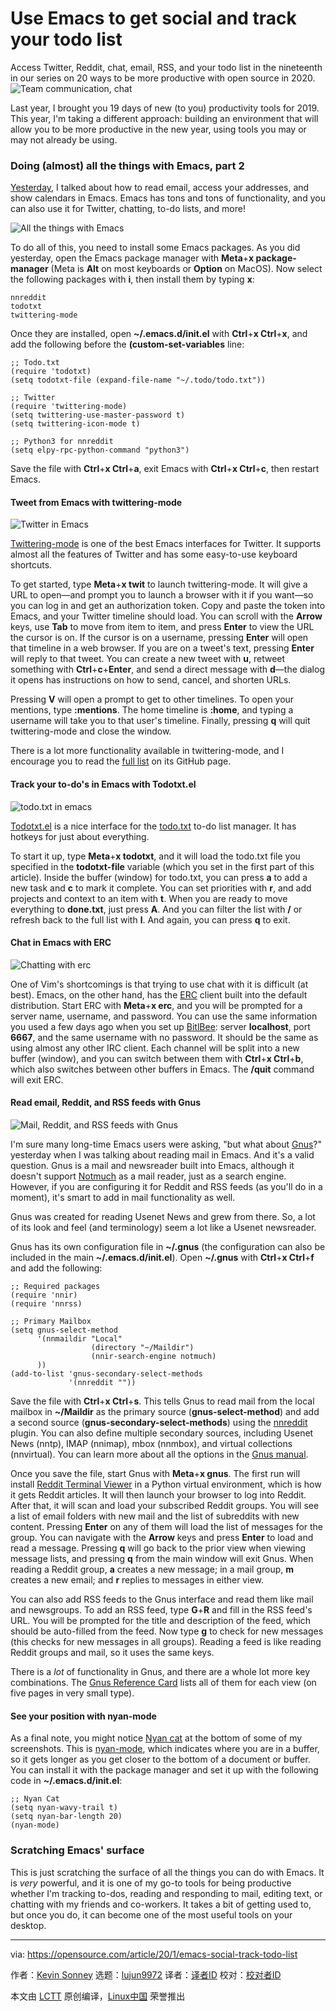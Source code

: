 [#]: collector: (lujun9972)
[#]: translator: ( )
[#]: reviewer: ( )
[#]: publisher: ( )
[#]: url: ( )
[#]: subject: (Use Emacs to get social and track your todo list)
[#]: via: (https://opensource.com/article/20/1/emacs-social-track-todo-list)
[#]: author: (Kevin Sonney https://opensource.com/users/ksonney)

Use Emacs to get social and track your todo list
======
Access Twitter, Reddit, chat, email, RSS, and your todo list in the
nineteenth in our series on 20 ways to be more productive with open
source in 2020.
![Team communication, chat][1]

Last year, I brought you 19 days of new (to you) productivity tools for 2019. This year, I'm taking a different approach: building an environment that will allow you to be more productive in the new year, using tools you may or may not already be using.

### Doing (almost) all the things with Emacs, part 2

[Yesterday][2], I talked about how to read email, access your addresses, and show calendars in Emacs. Emacs has tons and tons of functionality, and you can also use it for Twitter, chatting, to-do lists, and more!

![All the things with Emacs][3]

To do all of this, you need to install some Emacs packages. As you did yesterday, open the Emacs package manager with **Meta**+**x package-manager** (Meta is **Alt** on most keyboards or **Option** on MacOS). Now select the following packages with **i**, then install them by typing **x**:


```
nnreddit
todotxt
twittering-mode
```

Once they are installed, open **~/.emacs.d/init.el** with **Ctrl**+**x Ctrl**+**x**, and add the following before the **(custom-set-variables** line:


```
;; Todo.txt
(require 'todotxt)
(setq todotxt-file (expand-file-name "~/.todo/todo.txt"))

;; Twitter
(require 'twittering-mode)
(setq twittering-use-master-password t)
(setq twittering-icon-mode t)

;; Python3 for nnreddit
(setq elpy-rpc-python-command "python3")
```

Save the file with **Ctrl**+**x Ctrl**+**a**, exit Emacs with **Ctrl**+**x Ctrl**+**c**, then restart Emacs.

#### Tweet from Emacs with twittering-mode

![Twitter in Emacs][4]

[Twittering-mode][5] is one of the best Emacs interfaces for Twitter. It supports almost all the features of Twitter and has some easy-to-use keyboard shortcuts.

To get started, type **Meta**+**x twit** to launch twittering-mode. It will give a URL to open—and prompt you to launch a browser with it if you want—so you can log in and get an authorization token. Copy and paste the token into Emacs, and your Twitter timeline should load. You can scroll with the **Arrow** keys, use **Tab** to move from item to item, and press **Enter** to view the URL the cursor is on. If the cursor is on a username, pressing **Enter** will open that timeline in a web browser. If you are on a tweet's text, pressing **Enter** will reply to that tweet. You can create a new tweet with **u**, retweet something with **Ctrl**+**c**+**Enter**, and send a direct message with **d**—the dialog it opens has instructions on how to send, cancel, and shorten URLs.

Pressing **V** will open a prompt to get to other timelines. To open your mentions, type **:mentions**. The home timeline is **:home**, and typing a username will take you to that user's timeline. Finally, pressing **q** will quit twittering-mode and close the window.

There is a lot more functionality available in twittering-mode, and I encourage you to read the [full list][6] on its GitHub page.

#### Track your to-do's in Emacs with Todotxt.el

![todo.txt in emacs][7]

[Todotxt.el][8] is a nice interface for the [todo.txt][9] to-do list manager. It has hotkeys for just about everything.

To start it up, type **Meta**+**x todotxt**, and it will load the todo.txt file you specified in the **todotxt-file** variable (which you set in the first part of this article). Inside the buffer (window) for todo.txt, you can press **a** to add a new task and **c** to mark it complete. You can set priorities with **r**, and add projects and context to an item with **t**. When you are ready to move everything to **done.txt**, just press **A**. And you can filter the list with **/** or refresh back to the full list with **l**. And again, you can press **q** to exit.

#### Chat in Emacs with ERC

![Chatting with erc][10]

One of Vim's shortcomings is that trying to use chat with it is difficult (at best). Emacs, on the other hand, has the [ERC][11] client built into the default distribution. Start ERC with **Meta**+**x erc**, and you will be prompted for a server name, username, and password. You can use the same information you used a few days ago when you set up [BitlBee][12]: server **localhost**, port **6667**, and the same username with no password. It should be the same as using almost any other IRC client. Each channel will be split into a new buffer (window), and you can switch between them with **Ctrl**+**x Ctrl**+**b**, which also switches between other buffers in Emacs. The **/quit** command will exit ERC.

#### Read email, Reddit, and RSS feeds with Gnus

![Mail, Reddit, and RSS feeds with Gnus][13]

I'm sure many long-time Emacs users were asking, "but what about [Gnus][14]?" yesterday when I was talking about reading mail in Emacs. And it's a valid question. Gnus is a mail and newsreader built into Emacs, although it doesn't support [Notmuch][15] as a mail reader, just as a search engine. However, if you are configuring it for Reddit and RSS feeds (as you'll do in a moment), it's smart to add in mail functionality as well.

Gnus was created for reading Usenet News and grew from there. So, a lot of its look and feel (and terminology) seem a lot like a Usenet newsreader.

Gnus has its own configuration file in **~/.gnus** (the configuration can also be included in the main **~/.emacs.d/init.el**). Open **~/.gnus** with **Ctrl**+**x Ctrl**+**f** and add the following:


```
;; Required packages
(require 'nnir)
(require 'nnrss)

;; Primary Mailbox
(setq gnus-select-method
      '(nnmaildir "Local"
                  (directory "~/Maildir")
                  (nnir-search-engine notmuch)
      ))
(add-to-list 'gnus-secondary-select-methods
             '(nnreddit ""))
```

Save the file with **Ctrl**+**x Ctrl**+**s**. This tells Gnus to read mail from the local mailbox in **~/Maildir** as the primary source (**gnus-select-method**) and add a second source (**gnus-secondary-select-methods**) using the [nnreddit][16] plugin. You can also define multiple secondary sources, including Usenet News (nntp), IMAP (nnimap), mbox (nnmbox), and virtual collections (nnvirtual). You can learn more about all the options in the [Gnus manual][17].

Once you save the file, start Gnus with **Meta**+**x gnus**. The first run will install [Reddit Terminal Viewer][18] in a Python virtual environment, which is how it gets Reddit articles. It will then launch your browser to log into Reddit. After that, it will scan and load your subscribed Reddit groups. You will see a list of email folders with new mail and the list of subreddits with new content. Pressing **Enter** on any of them will load the list of messages for the group. You can navigate with the **Arrow** keys and press **Enter** to load and read a message. Pressing **q** will go back to the prior view when viewing message lists, and pressing **q** from the main window will exit Gnus. When reading a Reddit group, **a** creates a new message; in a mail group, **m** creates a new email; and **r** replies to messages in either view.

You can also add RSS feeds to the Gnus interface and read them like mail and newsgroups. To add an RSS feed, type **G**+**R** and fill in the RSS feed's URL. You will be prompted for the title and description of the feed, which should be auto-filled from the feed. Now type **g** to check for new messages (this checks for new messages in all groups). Reading a feed is like reading Reddit groups and mail, so it uses the same keys.

There is a _lot_ of functionality in Gnus, and there are a whole lot more key combinations. The [Gnus Reference Card][19] lists all of them for each view (on five pages in very small type).

#### See your position with nyan-mode

As a final note, you might notice [Nyan cat][20] at the bottom of some of my screenshots. This is [nyan-mode][21], which indicates where you are in a buffer, so it gets longer as you get closer to the bottom of a document or buffer. You can install it with the package manager and set it up with the following code in **~/.emacs.d/init.el**:


```
;; Nyan Cat
(setq nyan-wavy-trail t)
(setq nyan-bar-length 20)
(nyan-mode)
```

### Scratching Emacs' surface

This is just scratching the surface of all the things you can do with Emacs. It is _very_ powerful, and it is one of my go-to tools for being productive whether I'm tracking to-dos, reading and responding to mail, editing text, or chatting with my friends and co-workers. It takes a bit of getting used to, but once you do, it can become one of the most useful tools on your desktop.

--------------------------------------------------------------------------------

via: https://opensource.com/article/20/1/emacs-social-track-todo-list

作者：[Kevin Sonney][a]
选题：[lujun9972][b]
译者：[译者ID](https://github.com/译者ID)
校对：[校对者ID](https://github.com/校对者ID)

本文由 [LCTT](https://github.com/LCTT/TranslateProject) 原创编译，[Linux中国](https://linux.cn/) 荣誉推出

[a]: https://opensource.com/users/ksonney
[b]: https://github.com/lujun9972
[1]: https://opensource.com/sites/default/files/styles/image-full-size/public/lead-images/talk_chat_team_mobile_desktop.png?itok=d7sRtKfQ (Team communication, chat)
[2]: https://opensource.com/article/20/1/emacs-mail-calendar
[3]: https://opensource.com/sites/default/files/uploads/productivity_19-1.png (All the things with Emacs)
[4]: https://opensource.com/sites/default/files/uploads/productivity_19-2.png (Twitter in Emacs)
[5]: https://github.com/hayamiz/twittering-mode
[6]: https://github.com/hayamiz/twittering-mode#features
[7]: https://opensource.com/sites/default/files/uploads/productivity_19-3.png (todo.txt in emacs)
[8]: https://github.com/rpdillon/todotxt.el
[9]: http://todotxt.org/
[10]: https://opensource.com/sites/default/files/uploads/productivity_19-4.png (Chatting with erc)
[11]: https://www.gnu.org/software/emacs/manual/html_mono/erc.html
[12]: https://opensource.com/article/20/1/open-source-chat-tool
[13]: https://opensource.com/sites/default/files/uploads/productivity_19-5.png (Mail, Reddit, and RSS feeds with Gnus)
[14]: https://www.gnus.org/
[15]: https://opensource.com/article/20/1/organize-email-notmuch
[16]: https://github.com/dickmao/nnreddit
[17]: https://www.gnus.org/manual/gnus.html
[18]: https://pypi.org/project/rtv/
[19]: https://www.gnu.org/software/emacs/refcards/pdf/gnus-refcard.pdf
[20]: http://www.nyan.cat/
[21]: https://github.com/TeMPOraL/nyan-mode
